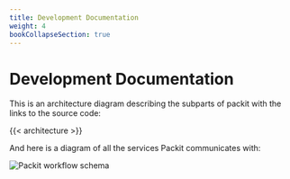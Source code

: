 ```yaml
---
title: Development Documentation
weight: 4
bookCollapseSection: true
---
```


# Development Documentation

This is an architecture diagram describing the subparts of packit with the links to the source code:

{{< architecture >}}

And here is a diagram of all the services Packit communicates with:

![Packit workflow schema](/images/workflow.png)

